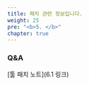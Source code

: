 ```yaml
---
title: 패치 관련 정보입니다.
weight: 25
pre: "<b>5. </b>"
chapter: true
---
```


### Q&A

[툴 패치 노트](6.1 링크)</br>
